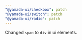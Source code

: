 ```yaml
---
"@yamada-ui/checkbox": patch
"@yamada-ui/switch": patch
"@yamada-ui/radio": patch
---
```


Changed `span` to `div` in ui elements.

